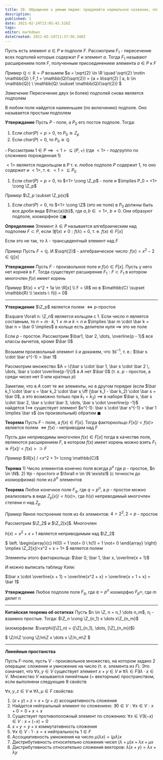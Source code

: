 ```yaml
---
title: 20. Обращение к умным людям: придумайте нормальное название, потому что я слишком устал
description: 
published: 1
date: 2021-02-24T13:05:43.516Z
tags: 
editor: markdown
dateCreated: 2021-02-24T11:37:56.340Z
---
```


Пусть есть элемент $a \in P$ и подполе $F$. Рассмотрим $F_1$ - пересечение всех подполей которые содержат $F$ и элемент $a$. Тогда $F_1$ называют расширением поля $F$, полученным присоединением элемента $a \in P$ к $F$

*Пример* $\mathbb{Q} \subset \mathbb{R} = P$ возьмем $a = \sqrt{2} \in \R \quad \sqrt{2} \notin \mathbb{Q} \\
F_1 = \mathbb{Q}(\sqrt{2}) = \{a + b\sqrt{2} | a, b \in \mathbb{Q}\} \\
\mathbb{Q} \subset \mathbb{Q}(\sqrt{2})
$

*Замечение* Пересечение двух (и более) подполей снова является подполем

В любом поле найдется наименьшее (по включению) подполе. Оно называется простым подполем

**Утверждание** Пусть $P$ - поле, а $P_0$ его постое подполе. Тогда:

1. Если $char(P) = p > 0$, то $P_0 \cong Z_p$
2. Если $char(P) = 0$, то $P_0 \cong \mathbb{Q} {}$

$\square$ Рассмотрим $1 \in P \implies <1> \subseteq (P, +)$ (где $<1>$ - подгруппо по сложнеию порожденная $1$)

$<1>$ является подкольцом в $P$ т. к. любое подполе $P$ содержит $1$, то оно содержит и $<1>$, т. е. $<1> \subseteq P_0$

1. Если $char(P) = p > 0$, то $<1> \cong \Z_p$ - поле и $\implies P_0 = <1> \cong \Z_p$

*Пример* $\Z_p \subset \Z_p(x)$

1. Если $char(P) = 0$, то $<1> \cong \Z$ (это не поле) в $P_0$ должны быть все дроби вида $\frac{a}{b}$, где $a, b \in <1>$, $b \not= 0$. Они образуют подполе, изоморфное $\mathbb{Q} \blacksquare$

**Определение** Элемент $\lambda \in P$ называется алгебраическим над подполем $F \subset P$, если $\exists f(x) \not= 0: f(\lambda) = 0$, т. е. $f(x) \in F[x]$

Если это не так, то $\lambda$ - трансцедентный элемент над $F$

*Пример* Пусть $F = \mathbb{Q}$. И $\sqrt{2}$ - алгебраическое число: $f(x) = x^2 - 2 \in \mathbb{Q}[x]$

**Утверждение** Пусть $F$ - произвольное поле и $f(x) \in F[x]$. Пусть у него нет корней в $F$. Тогда существует расширение $F_1: F \subset F_1$ в котором многочлен $f(x)$ имеет корень

*Пример* $f(x) = x^2 + 1a \in \R[x] \\
F = \R$ но в $\mathbb{C} \supset \mathbb{R} \\
\exists i: f(i) = 0$

---

**Утверждение** $\Z_p$ является полем $\iff p$-простое

$\square \forall n: \Z_n$ является кольцом с $1$. Если число $n$ является составным, то $n = m \cdot k$, $1 \le m$ и $k < n$ и $\implies \bar m \cdot \bar k = \bar n = \bar 0 \implies$ в кольце есть делители нуля $\implies$ это не поле

Если $p$ - простое. Рассмотрим $\bar1, \bar 2, \dots, \overline{p - 1}$ все классы вычетов, кроме $\bar 0$

Возьмем произвольный элемент $\bar s$ и докажем, что $\exists \bar s^{-1}$, т. е.: $\bar s \cdot \bar s^{-1} = \bar 1$

Рассмотрим множество $A = \{\bar s \cdot \bar 1, \bar s \cdot \bar 2 \, \dots, \bar s \cdot \overline{p-1}\}$ в $A$ нет $\bar 0$ (т. к. $p$ - простое, а среди чисел нет 0 или кратных $p$)

Заметим, что в $A$ соят те же элементы, но в другом порядке (если $\bar k_1 \cdot \bar s = \bar k_2 \cdot \bar s \iff (\bar k_1 - \bar k_2) \cdot \bar s = \bar 0$, а это возможно только при $\bar k_1 = \bar k_2$) $\implies$ в наборе $\bar s, \bar s \cdot \bar 2, \bar s \cdot \bar 3, \dots, \bar s \cdot \overline{p -1}$ найдется $1 \implies$ существует элемент $s^{-1}: \bar s \cdot \bar s^{-1} = \bar 1 \implies \bar s$ (он произвольный) обратим $\blacksquare$

**Теорема** Пусть $F$ - поле, а $f(x) \in F[x]$. Тогда факторкольцо $F[x] / <f(x)>$ является полем $\iff f(x)$ - неприводим над $F$

Пусть дан неприводимы многочлен $f(x) \in F[x]$ тогда в качестве поля, являеются расширением $F$, в котором $f(x)$ имеет корень можно взять $F_1 \cong F[x] / <f(x)> \supset F$

*Пример* $\R[x] / <x^2 + 1> \cong \mathbb{C}$

**Терема** 1) Число элементов конечно поля всегда $p^n$ где $p$ - простое, $n \in \N$. 2) $\forall p$ - простого и $\forall n \in \N \exists!$ (с точности до изоморфизма) поле из $p^n$ элементов

**Теорема** Любое конечное поле $F_q$, где $q = p^n$, а $p$ - простое можно реализовать в виде $Z_p[x] / <h(x)>$, где $h(x)$ непреводимый многочлен степени $n$ над $Z_p$

*Пример* Явное построение поля из 4х элементов: $4 = 2^2, 2 = p$ - простое

Рассмотрим $\Z_2$ и $\Z_2[x]$. Многочлен 

$h(x) = x^2 + x + 1$ является неприводимым над $\Z_2$

$
\left.
\begin{array}{c}
H(0) = 1 \not= 0 \\
h(1) = 1 \not= 0
\end{array}
\right\} \implies \Z_2[x]/<x^2 + x + 1>
$ является полем

Элементы этого факторкольца: $\bar 0, \bar 1, \bar x, \overline{x + 1}$

И можно выписать таблицу Кэли:

$\bar x \cdot \overline{x + 1} = \overline{x^2 + x} = \overline{x + 1 + x} = \bar 1$

**Утверждение** Любое подполе поля $F_q$, где $q = p^n$ изоморфно $F_{p^m}$, где $m$ делит $n$

---

**Китайская теорема об остатках** Пусть $n \in \Z, n = n_1 \dots n_m$, $n_i$ - взаимно простые. Тогда: $\Z_n \cong \Z_{n_1} x \dots x\Z_{n_m}$

(изоморфизм: $\varphi([\Z]_n) = ([\Z]_{n_1}, \dots, [\Z]_{n_m})$)

$
\Z/n\Z \cong \Z/m\Z x \dots x \Z/n_m\Z
$

---

**Линейные простанства**

Пусть $F$-поле, пусть $V$ - произвольное множество, на котором задано 2 операции: сложение и умножение на число (т. е. элемента из $F$). Это означает, что $\forall x, y \in V$ существует элемент $x + y \in V$ и $\forall \lambda \in F \exists \lambda \cdot x \in V$. Множество $V$ называется линейтным (= векторным) пространством, если выполнени следующие 8 свойств

$\forall x, y, z \in V$ и $\forall \lambda, \mu \in F$ свойства:

1. $(x + y) + z = x + (y + z)$ ассоциативность сложения
2. Найдется нейтральный элемент по сложениею: $\exists 0 \in V: \forall x \in V: x + 0 = 0 + x = x$
3. Существует противоположный элемент по сложению: $\forall x \in V \exists (-x) \in V: x + (-x) = 0$
4. $x + y = y + x$ коммутативность сложения
5. $\forall x \in V: 1 \cdot x = x$ нейтральность $1 \in F$
6. Ассоциативность умножения на число $\mu(\lambda x) = (\mu \lambda) x$
7. Дистрибутивность относительно сложения чисел $(\lambda + \mu) x + \lambda x + \mu x$
8. Дистрибутивность относительно сложения векторов: $\lambda (x + y) = \lambda x + \lambda y$
